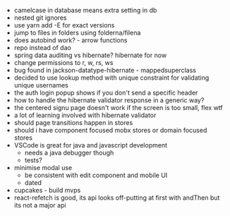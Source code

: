 * camelcase in database means extra setting in db
* nested git ignores
* use yarn add -E for exact versions
* jump to files in folders using folderna/filena
* does autobind work? - arrow functions
* repo instead of dao
* spring data auditing vs hibernate? hibernate for now
* change permissions to r, w, rs, ws
* bug found in jackson-datatype-hibernate - mappedsuperclass
* decided to use lookup method with unique constraint for validating unique usernames
* the auth login popup shows if you don't send a specific header
* how to handle the hibernate validator response in a generic way?
* the centered signu page doesn't work if the screen is too small, flex wtf
* a lot of learning involved with hibernate validator
* should page transitions happen in stores
* should i have component focused mobx stores or domain focused stores
* VSCode is great for java and javascript development
    * needs a java debugger though
    * tests?
* minimise modal use 
    * be consistent with edit component and mobile UI
    * dated
* cupcakes - build mvps
* react-refetch is good, its api looks off-putting at first with andThen but its not a major api
